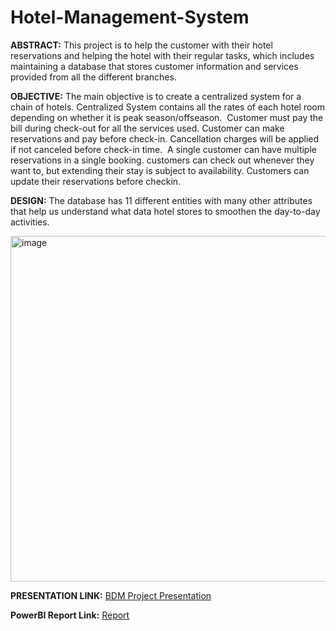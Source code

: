 # Hotel-Management-System 

**ABSTRACT:**
This project is to help the customer with their hotel reservations and helping the hotel with their regular tasks, which includes maintaining a database that stores customer information and services provided from all the different branches.

**OBJECTIVE:**
The main objective is to create a centralized system for a chain of hotels.
Centralized System contains all the rates of each hotel room depending on whether it is peak season/offseason. 
Customer must pay the bill during check-out for all the services used.
Customer can make reservations and pay before check-in. Cancellation charges will be applied if not canceled before check-in time. 
A single customer can have multiple reservations in a single booking. customers can check out whenever they want to, but extending their stay is subject to availability.
Customers can update their reservations before checkin.

**DESIGN:**
The database has 11 different entities with many other attributes that help us understand what data hotel stores to smoothen the day-to-day activities.

<img width="553" alt="image" src="https://user-images.githubusercontent.com/96087703/145915604-63ae2a02-1764-4c45-ae0a-f5e096539cc1.png">

**PRESENTATION LINK:** [BDM Project Presentation](https://github.com/Vinit2212/HotelManagementSystem/raw/main/BDM_Project_Presentation.pptx)

**PowerBI Report Link:** [Report](https://github.com/Vinit2212/HotelManagementSystem/blob/main/PowerBI_report_hotelM%20(1).pdf)
